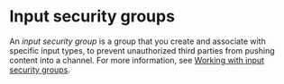 # Input security groups<a name="inputsecuritygroups"></a>

An *input security group* is a group that you create and associate with specific input types, to prevent unauthorized third parties from pushing content into a channel\. For more information, see [Working with input security groups](working-with-input-security-groups.md)\.